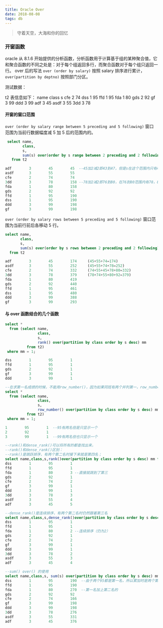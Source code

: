 ```yaml
---
title: Oracle Over
date: 2018-08-08
tags: db
---
```


> 守着天空，大海和你的回忆

### 开窗函数

oracle 从 8.1.6 开始提供的分析函数，分析函数用于计算基于组的某种聚合值，它和聚合函数的不同之处是：对于每个组返回多行，而聚合函数对于每个组只返回一行。
over 后的写法 `over (order by salary)` 按照 salary 排序进行累计，`over(partition by deptno)` 按照部门分区。

测试数据：

t2 表信息如下：
name class s
cfe 2 74
dss 1 95
ffd 1 95
fda 1 80
gds 2 92
gf 3 99
ddd 3 99
adf 3 45
asdf 3 55
3dd 3 78

#### 开窗的窗口范围

`over (order by salary range between 5 preceding and 5 following)` 窗口范围为当前行数据幅度减 5 加 5 后的范围内的。

```sql
 select name,
        class,
        s,
        sum(s) over(order by s range between 2 preceding and 2 following) mm
   from t2

adf        3        45        45  --45加2减2即43到47，但是s在这个范围内只有45
asdf       3        55        55
cfe        2        74        74
3dd        3        78        158 --78加2减2即76到80，在76到80范围内有78，80，求和得158
fda        1        80        158
gds        2        92        92
ffd        1        95        190
dss        1        95        190
ddd        3        99        198
gf         3        99        198
```

`over (order by salary rows between 5 preceding and 5 following)` 窗口范围为当前行前后各移动 5 行。

```sql
select name,
       class,
       s,
       sum(s) over(order by s rows between 2 preceding and 2 following) mm
  from t2

adf        3        45        174     (45+55+74=174)
asdf       3        55        252     (45+55+74+78=252)
cfe        2        74        332     (74+55+45+78+80=332)
3dd        3        78        379     (78+74+55+80+92=379)
fda        1        80        419
gds        2        92        440
ffd        1        95        461
dss        1        95        480
ddd        3        99        388
gf         3        99        293
```

#### 与 over 函数结合的几个函数

```sql
select *
  from (select name,
               class,
               s,
               rank() over(partition by class order by s desc) mm
          from t2)
 where mm = 1;

dss        1        95        1
ffd        1        95        1
gds        2        92        1
gf         3        99        1
ddd        3        99        1

--在求第一名成绩的时候，不能用row_number()，因为如果同班有两个并列第一，row_number()只返回一个结果;
select *
  from (select name,
               class,
               s,
               row_number() over(partition by class order by s desc) mm
          from t2)
 where mm = 1;

1        95        1  --95有两名但是只显示一个
2        92        1
3        99        1  --99有两名但也只显示一个

--rank()和dense_rank()可以将所有的都查找出来，
--rank()和dense_rank()区别：
--rank()是跳跃排序，有两个第二名时接下来就是第四名；
select name,class,s,rank()over(partition by class order by s desc) mm from t2
dss        1        95        1
ffd        1        95        1
fda        1        80        3 --直接就跳到了第三
gds        2        92        1
cfe        2        74        2
gf         3        99        1
ddd        3        99        1
3dd        3        78        3
asdf       3        55        4
adf        3        45        5

--dense_rank()是连续排序，有两个第二名时仍然跟着第三名
select name,class,s,dense_rank()over(partition by class order by s desc) mm from t2
dss        1        95        1
ffd        1        95        1
fda        1        80        2 --连续排序（仍为2）
gds        2        92        1
cfe        2        74        2
gf         3        99        1
ddd        3        99        1
3dd        3        78        2
asdf       3        55        3
adf        3        45        4

--sum() over() 的使用
select name,class,s, sum(s) over(partition by class order by s desc) mm from t2 --根据班级进行分数求和
dss        1        95        190  --由于两个95都是第一名，所以累加时是两个第一名的相加
ffd        1        95        190
fda        1        80        270  --第一名加上第二名的
gds        2        92        92
cfe        2        74        166
gf         3        99        198
ddd        3        99        198
3dd        3        78        276
asdf       3        55        331
adf        3        45        376
```
